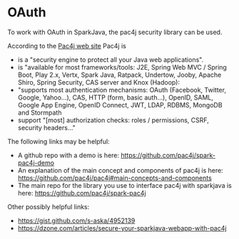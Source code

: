 
# OAuth

To work with OAuth in SparkJava, the pac4j security library can be used.

According to the [Pac4j web site](http://www.pac4j.org/) Pac4j is 
 * is a "security engine to protect all your Java web applications".
 * is "available for most frameworks/tools: J2E, Spring Web MVC / Spring Boot, Play 2.x, Vertx, Spark Java, Ratpack, Undertow, Jooby, Apache Shiro, Spring Security, CAS server and Knox (Hadoop):
 * "supports most authentication mechanisms: OAuth (Facebook, Twitter, Google, Yahoo...), CAS, HTTP (form, basic auth...), OpenID, SAML, Google App Engine, OpenID Connect, JWT, LDAP, RDBMS, MongoDB and Stormpath
 * support "[most] authorization checks: roles / permissions, CSRF, security headers..."

The following links may be helpful:
* A github repo with a demo is here: https://github.com/pac4j/spark-pac4j-demo
* An explanation of the main concept and components of pac4j is here: https://github.com/pac4j/pac4j#main-concepts-and-components
* The main repo for the library you use to interface pac4j with sparkjava is here: https://github.com/pac4j/spark-pac4j

Other possibly helpful links:
* https://gist.github.com/s-aska/4952139
* https://dzone.com/articles/secure-your-sparkjava-webapp-with-pac4j

